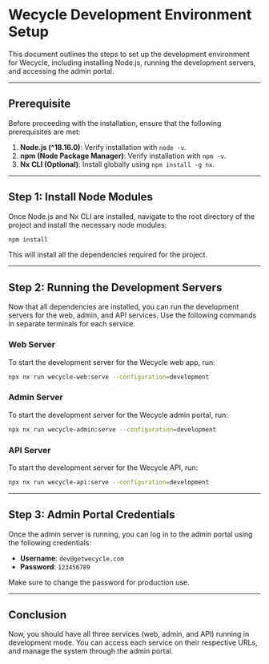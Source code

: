
# Wecycle Development Environment Setup

This document outlines the steps to set up the development environment for Wecycle, including installing Node.js, running the development servers, and accessing the admin portal.

---

## Prerequisite

Before proceeding with the installation, ensure that the following prerequisites are met:

1. **Node.js (^18.16.0)**: Verify installation with `node -v`.
2. **npm (Node Package Manager)**: Verify installation with `npm -v`.
3. **Nx CLI (Optional)**: Install globally using `npm install -g nx`.

---


## Step 1: Install Node Modules

Once Node.js and Nx CLI are installed, navigate to the root directory of the project and install the necessary node modules:

```bash
npm install
```

This will install all the dependencies required for the project.

---

## Step 2: Running the Development Servers

Now that all dependencies are installed, you can run the development servers for the web, admin, and API services. Use the following commands in separate terminals for each service.

### Web Server

To start the development server for the Wecycle web app, run:

```bash
npx nx run wecycle-web:serve --configuration=development
```

### Admin Server

To start the development server for the Wecycle admin portal, run:

```bash
npx nx run wecycle-admin:serve --configuration=development
```

### API Server

To start the development server for the Wecycle API, run:

```bash
npx nx run wecycle-api:serve --configuration=development
```

---

## Step 3: Admin Portal Credentials

Once the admin server is running, you can log in to the admin portal using the following credentials:

- **Username**: `dev@getwecycle.com`
- **Password**: `123456789`

Make sure to change the password for production use.

---

## Conclusion

Now, you should have all three services (web, admin, and API) running in development mode. You can access each service on their respective URLs, and manage the system through the admin portal.
